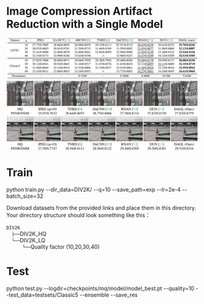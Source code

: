 # Image Compression Artifact Reduction with a Single Model
![PSNR_CAR](/Figs/PSNR_SSIM_car.PNG)
![Visual_CAR](/Figs/vis_car.PNG)
# Train
python train.py --dir_data=DIV2K/ --q=10 --save_path=exp --lr=2e-4 --batch_size=32

Download datasets from the provided links and place them in this directory. Your directory structure should look something like this：
      
`DIV2K` <br/>
  `├──`DIV2K_HQ <br/>
  `└──`DIV2K_LQ <br/>
      `└──`Quality factor (10,20,30,40)

# Test
python test.py --logdir=checkpoints/mq/model/model_best.pt --quality=10 --test_data=testsets/Classic5 --ensemble --save_res
